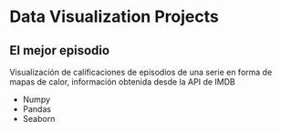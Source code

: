 # Data Visualization Projects

## El mejor episodio
Visualización de calificaciones de episodios de una serie en forma de mapas de calor, información obtenida desde la API de IMDB
- Numpy
-  Pandas
- Seaborn

